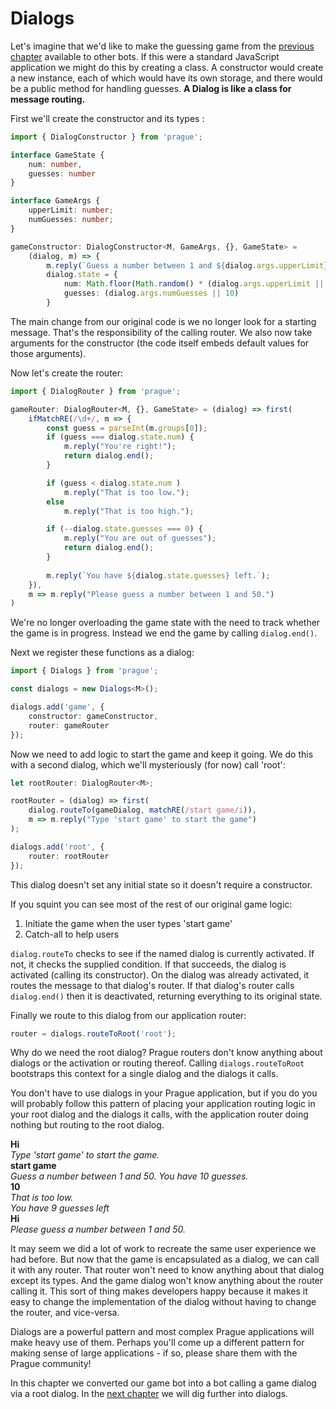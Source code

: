 # Dialogs

Let's imagine that we'd like to make the guessing game from the [previous chapter](State.md) available to other bots. If this were a standard JavaScript application we might do this by creating a class. A constructor would create a new instance, each of which would have its own storage, and there would be a public method for handling guesses. **A Dialog is like a class for message routing.**

First we'll create the constructor and its types :

```typescript
import { DialogConstructor } from 'prague';

interface GameState {
    num: number,
    guesses: number
}

interface GameArgs {
    upperLimit: number;
    numGuesses: number;
}

gameConstructor: DialogConstructor<M, GameArgs, {}, GameState> = 
    (dialog, m) => {
        m.reply(`Guess a number between 1 and ${dialog.args.upperLimit}. You have ${dialog.args.numGuesses} guesses.`);
        dialog.state = {
            num: Math.floor(Math.random() * (dialog.args.upperLimit || 50)),
            guesses: (dialog.args.numGuesses || 10)
        }
```

The main change from our original code is we no longer look for a starting message. That's the responsibility of the calling router. We also now take arguments for the constructor (the code itself embeds default values for those arguments).

Now let's create the router:

```typescript
import { DialogRouter } from 'prague';

gameRouter: DialogRouter<M, {}, GameState> = (dialog) => first(
    ifMatchRE(/\d+/, m => {
        const guess = parseInt(m.groups[0]);
        if (guess === dialog.state.num) {
            m.reply("You're right!");
            return dialog.end();
        }

        if (guess < dialog.state.num )
            m.reply("That is too low.");
        else
            m.reply("That is too high.");

        if (--dialog.state.guesses === 0) {
            m.reply("You are out of guesses");
            return dialog.end();
        }
        
        m.reply(`You have ${dialog.state.guesses} left.`);
    }),
    m => m.reply("Please guess a number between 1 and 50.")
)
```

We're no longer overloading the game state with the need to track whether the game is in progress. Instead we end the game by calling `dialog.end()`. 

Next we register these functions as a dialog:

```typescript
import { Dialogs } from 'prague';

const dialogs = new Dialogs<M>();

dialogs.add('game', {
    constructor: gameConstructor,
    router: gameRouter
});
```

Now we need to add logic to start the game and keep it going. We do this with a second dialog, which we'll mysteriously (for now) call 'root':

```typescript
let rootRouter: DialogRouter<M>;

rootRouter = (dialog) => first(
    dialog.routeTo(gameDialog, matchRE(/start game/i)),
    m => m.reply("Type 'start game' to start the game")
);

dialogs.add('root', {
    router: rootRouter
});
```

This dialog doesn't set any initial state so it doesn't require a constructor.

If you squint you can see most of the rest of our original game logic:

1. Initiate the game when the user types 'start game'
2. Catch-all to help users

`dialog.routeTo` checks to see if the named dialog is currently activated. If not, it checks the supplied condition. If that succeeds, the dialog is activated (calling its constructor). On the dialog was already activated, it routes the message to that dialog's router. If that dialog's router calls `dialog.end()` then it is deactivated, returning everything to its original state.

Finally we route to this dialog from our application router:

```typescript
router = dialogs.routeToRoot('root');
```

Why do we need the root dialog? Prague routers don't know anything about dialogs or the activation or routing thereof. Calling `dialogs.routeToRoot` bootstraps this context for a single dialog and the dialogs it calls.

You don't have to use dialogs in your Prague application, but if you do you will probably follow this pattern of placing your application routing logic in your root dialog and the dialogs it calls, with the application router doing nothing but routing to the root dialog.

>
**Hi**  
*Type 'start game' to start the game.*  
**start game**  
*Guess a number between 1 and 50. You have 10 guesses.*  
**10**  
*That is too low.*  
*You have 9 guesses left*  
**Hi**  
*Please guess a number between 1 and 50.*  

It may seem we did a lot of work to recreate the same user experience we had before. But now that the game is encapsulated as a dialog, we can call it with any router. That router won't need to know anything about that dialog except its types. And the game dialog won't know anything about the router calling it. This sort of thing makes developers happy because it makes it easy to change the implementation of the dialog without having to change the router, and vice-versa.

Dialogs are a powerful pattern and most complex Prague applications will make heavy use of them. Perhaps you'll come up a different pattern for making sense of large applications - if so, please share them with the Prague community!

In this chapter we converted our game bot into a bot calling a game dialog via a root dialog. In the [next chapter](MoreDialogs.md) we will dig further into dialogs.

